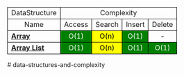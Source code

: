 <meta name="viewport" content="width=device-width, initial-scale=1">
<link rel="stylesheet" href="github-markdown.css">

<style>

	.markdown-body {
		box-sizing: border-box;
		min-width: 200px;
		max-width: 980px;
		margin: 0 auto;
		padding: 45px;
	}

	@media (max-width: 767px) {
		.markdown-body {
			padding: 15px;
		}
	}
    td{
    text-align: center;
    border: 1px solid black;
}
    td.dsname{
    text-align: left;
    font-weight: bold;
    text-decoration: underline;

}
    td.o1{
    background-color: green;
    color:white;
}
    td.ologn{
    background-color:lightgreen;
    color:black;
}
    td.on{
    background-color: yellow;
    color: black;
}
    td.onlogn{
    background-color:orange;
    color:black;
}
    td.on2{
    background-color: red;
    color:white;
}

    td.onper{
    background-color: darkred;
    color:black;
}
    td.o2n{
     background-color: red;
    color:black;
}
</style>

<table>
  <tr>
 <td colspan="1">DataStructure</td>
    <td colspan="4">Complexity</td>
  </tr>
  <tr>
    <td>Name</td>
    <td>Access</td>
    <td>Search</td>
    <td>Insert</td>
    <td>Delete</td>
  </tr> 
    <tr>
        <td class="dsname">Array</td>
        <td class="o1">O(1)</td>
        <td class="on">O(n)</td>
        <td class="o1">O(1)</td>
        <td class="">-</td>
    </tr>
    <tr>
        <td class="dsname">Array List</td>
        <td class="o1">O(1)</td>
        <td class="on">O(n)</td>
        <td class="o1">O(1)</td>
        <td class="o1">O(1)</td>
    </tr>
</table># data-structures-and-complexity
